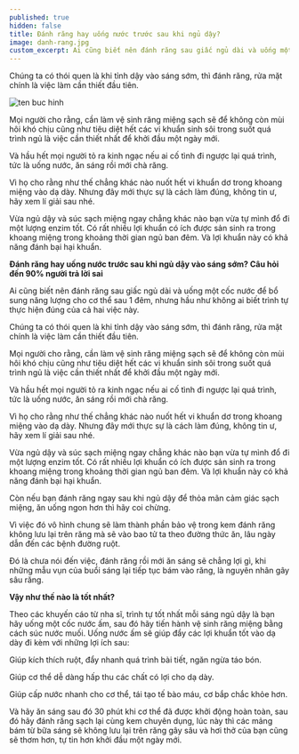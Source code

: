 ```yaml
---
published: true
hidden: false
title: Đánh răng hay uống nước trước sau khi ngủ dậy?
image: danh-rang.jpg
custom_excerpt: Ai cũng biết nên đánh răng sau giấc ngủ dài và uống một cốc nước để bổ sung năng lượng cho cơ thể sau 1 đêm, nhưng hầu như không ai biết trình tự thực hiện đúng của cả hai việc này.
---
```


Chúng ta có thói quen là khi tỉnh dậy vào sáng sớm, thì đánh răng, rửa mặt chính là việc làm cần thiết đầu tiên.

![ten buc hinh](https://static.phunugiadinh.vn/wp-content/uploads/2017/10/1-da-1.jpg "ten buc hinh")

Mọi người cho rằng, cần làm vệ sinh răng miệng sạch sẽ để không còn mùi hôi khó chịu cũng như tiêu diệt hết các vi khuẩn sinh sôi trong suốt quá trình ngủ là việc cần thiết nhất để khởi đầu một ngày mới.

Và hầu hết mọi người tỏ ra kinh ngạc nếu ai cố tình đi ngược lại quá trình, tức là uống nước, ăn sáng rồi mới chà răng.

Vì họ cho rằng như thế chẳng khác nào nuốt hết vi khuẩn dơ trong khoang miệng vào dạ dày. Nhưng đây mới thực sự là cách làm đúng, không tin ư, hãy xem lí giải sau nhé.

Vừa ngủ dậy và súc sạch miệng ngay chẳng khác nào bạn vừa tự mình đổ đi một lượng enzim tốt. Có rất nhiều lợi khuẩn có ích được sản sinh ra trong khoang miệng trong khoảng thời gian ngủ ban đêm. Và lợi khuẩn này có khả năng đánh bại hại khuẩn.

**Đánh răng hay uống nước trước sau khi ngủ dậy vào sáng sớm? Câu hỏi đến 90% người trả lời sai**

Ai cũng biết nên đánh răng sau giấc ngủ dài và uống một cốc nước để bổ sung năng lượng cho cơ thể sau 1 đêm, nhưng hầu như không ai biết trình tự thực hiện đúng của cả hai việc này.

Chúng ta có thói quen là khi tỉnh dậy vào sáng sớm, thì đánh răng, rửa mặt chính là việc làm cần thiết đầu tiên.

Mọi người cho rằng, cần làm vệ sinh răng miệng sạch sẽ để không còn mùi hôi khó chịu cũng như tiêu diệt hết các vi khuẩn sinh sôi trong suốt quá trình ngủ là việc cần thiết nhất để khởi đầu một ngày mới.

Và hầu hết mọi người tỏ ra kinh ngạc nếu ai cố tình đi ngược lại quá trình, tức là uống nước, ăn sáng rồi mới chà răng.

Vì họ cho rằng như thế chẳng khác nào nuốt hết vi khuẩn dơ trong khoang miệng vào dạ dày. Nhưng đây mới thực sự là cách làm đúng, không tin ư, hãy xem lí giải sau nhé.

Vừa ngủ dậy và súc sạch miệng ngay chẳng khác nào bạn vừa tự mình đổ đi một lượng enzim tốt. Có rất nhiều lợi khuẩn có ích được sản sinh ra trong khoang miệng trong khoảng thời gian ngủ ban đêm. Và lợi khuẩn này có khả năng đánh bại hại khuẩn.

Còn nếu bạn đánh răng ngay sau khi ngủ dậy để thỏa mãn cảm giác sạch miệng, ăn uống ngon hơn thì hãy coi chừng.

Vì việc đó vô hình chung sẽ làm thành phần bảo vệ trong kem đánh răng không lưu lại trên răng mà sẽ vào bao tử ta theo đường thức ăn, lâu ngày dẫn đến các bệnh đường ruột.

Đó là chưa nói đến việc, đánh răng rồi mới ăn sáng sẽ chẳng lợi gì, khi những mẫu vụn của buổi sáng lại tiếp tục bám vào răng, là nguyên nhân gây sâu răng.

**Vậy như thế nào là tốt nhất?**

Theo các khuyến cáo từ nha sĩ, trình tự tốt nhất mỗi sáng ngủ dậy là bạn hãy uống một cốc nước ấm, sau đó hãy tiến hành vệ sinh răng miệng bằng cách súc nước muối. Uống nước ấm sẽ giúp đẩy các lợi khuẩn tốt vào dạ dày đi kèm với những lợi ích sau:

Giúp kích thích ruột, đẩy nhanh quá trình bài tiết, ngăn ngừa táo bón.

Giúp cơ thể dễ dàng hấp thu các chất có lợi cho dạ dày.

Giúp cấp nước nhanh cho cơ thể, tái tạo tế bào máu, cơ bắp chắc khỏe hơn.

Và hãy ăn sáng sau đó 30 phút khi cơ thể đã được khởi động hoàn toàn, sau đó hãy đánh răng sạch lại cùng kem chuyên dụng, lúc này thì các mảng bám từ bữa sáng sẽ không lưu lại trên răng gây sâu và hơi thở của bạn cũng sẽ thơm hơn, tự tin hơn khởi đầu một ngày mới.
